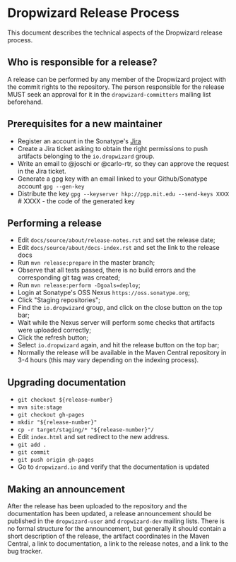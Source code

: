 # Dropwizard Release Process

This document describes the technical aspects of the Dropwizard release process.

## Who is responsible for a release?

A release can be performed by any member of the Dropwizard project with the commit rights to the repository.
The person responsible for the release MUST seek an approval for it in the `dropwizard-committers`
mailing list beforehand.

## Prerequisites for a new maintainer

* Register an account in the Sonatype's [Jira](https://issues.sonatype.org)
* Create a Jira ticket asking to obtain the right permissions to push artifacts belonging
to the `io.dropwizard` group.
* Write an email to @joschi or @carlo-rtr, so they can approve the request in the Jira ticket.
* Generate a gpg key with an email linked to your Github/Sonatype account
`gpg --gen-key`
* Distribute the key
`gpg --keyserver hkp://pgp.mit.edu --send-keys XXXX` # XXXX - the code of the generated key

## Performing a release

* Edit `docs/source/about/release-notes.rst` and set the release date;
* Edit `docs/source/about/docs-index.rst` and set the link to the release docs
* Run `mvn release:prepare` in the master branch;
* Observe that all tests passed, there is no build errors and the corresponding git tag was created;
* Run `mvn release:perform -Dgoals=deploy`;
* Login at Sonatype's OSS Nexus `https://oss.sonatype.org`;
* Click "Staging repositories";
* Find the `io.dropwizard` group, and click on the close button on the top bar;
* Wait while the Nexus server will perform some checks that artifacts were uploaded correctly;
* Click the refresh button;
* Select `io.dropwizard` again, and hit the release button on the top bar;
* Normally the release will be available in the Maven Central repository in 3-4 hours (this may vary depending on the
indexing process).

## Upgrading documentation

* `git checkout ${release-number}`
* `mvn site:stage`
* `git checkout gh-pages`
* `mkdir "${release-number}"`
* `cp -r target/staging/* "${release-number}"/`
*  Edit `index.html` and set redirect to the new address.
* `git add .`
* `git commit`
* `git push origin gh-pages`
* Go to `dropwizard.io` and verify that the documentation is updated

## Making an announcement

After the release has been uploaded to the repository and the documentation has been updated, a release announcement
should be published in the `dropwizard-user` and `dropwizard-dev` mailing lists. There is no formal structure for
the announcement, but generally it should contain a short description of the release, the artifact coordinates in the
Maven Central, a link to documentation, a link to the release notes, and a link to the bug tracker.

